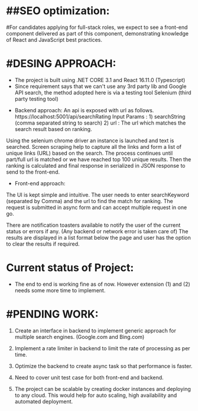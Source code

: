##SEO optimization: 
===================

#For candidates applying for full-stack roles, we expect to see a front-end component delivered as part of this component, demonstrating knowledge of React and JavaScript best practices.


#DESING APPROACH: 
===================
- The project is built using .NET CORE 3.1 and React 16.11.0 (Typescript)
- Since requirement says that we can't use any 3rd party lib and Google API search, the method adopted here is via a testing tool Selenium (third party testing tool) 

* Backend approach: An api is exposed with url as follows. 
				 https://localhost:5001/api/searchRating
				 Input Params : 1) searchString (comma separated string to search) 
					        2) url : The url which matches the search result based on ranking. 
								
Using the selenium chrome driver an instance is launched and text is searched. Screen scraping help to capture all the links and form a list of unique links (URL) based on the search.
The process continues until part/full url is matched or we have reached top 100 unique results. 
Then the ranking is calculated and final response in serialized in JSON response to send to the front-end.
				
* Front-end approach: 

The UI is kept simple and intuitive. 
The user needs to enter searchKeyword (separated by Comma) and the url to find the match for ranking. 
The request is submitted in async form and can accept multiple request in one go. 
   
There are notification toasters available to notify the user of the current status or errors if any. (Any backend or network error is taken care of)
The results are displayed in a list format below the page and user has the option to clear the results if required. 
				
# Current status of Project: 
* The end to end is working fine as of now. However extension (1) and (2) needs some more time to implement. 


#PENDING WORK: 
==================
1) Create an interface in backend to implement generic approach for multiple search engines. (Google.com and Bing.com)
2) Implement a rate limiter in backend to limit the rate of processing as per time. 

2) Optimize the backend to create async task so that performance is faster.
3) Need to cover unit test case for both front-end and backend. 
4) The project can be scalable by creating docker instances and deploying to any cloud. This would help for auto scaling, high availability and automated deployment.